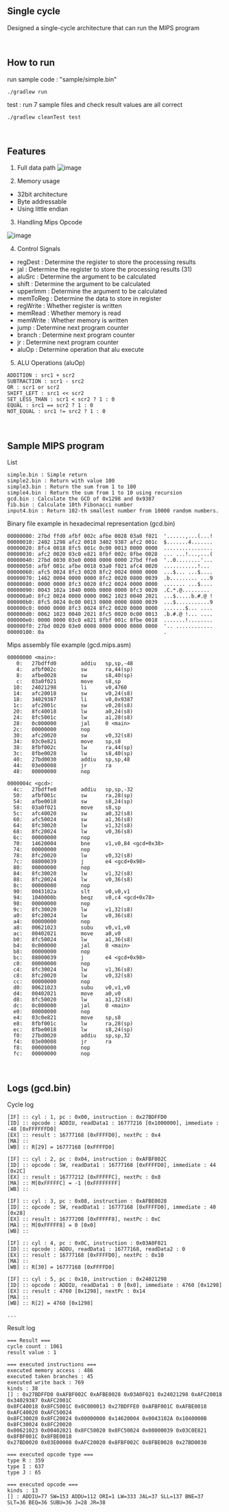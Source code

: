 ## Single cycle

Designed a single-cycle architecture that can run the MIPS program

</br>

## How to run 

run sample code : "sample/simple.bin"
```
./gradlew run
```

test : run 7 sample files and check result values are all correct
```
./gradlew cleanTest test  
```

</br>

## Features

1. Full data path
![image](https://user-images.githubusercontent.com/46060746/165592387-ad8009d7-b367-4db6-817d-edc98ec9de69.png)

2. Memory usage
- 32bit architecture
- Byte addressable
- Using little endian

3. Handling Mips Opcode

![image](https://user-images.githubusercontent.com/46060746/165592961-7648d246-8ea6-43fc-80c8-67238fd831d4.png)

4. Control Signals
- regDest : Determine the register to store the processing results
- jal : Determine the register to store the processing results (31)
- aluSrc : Determine the argument to be calculated
- shift : Determine the argument to be calculated
- upperImm : Determine the argument to be calculated
- memToReg : Determine the data to store in register
- regWrite : Whether register is written
- memRead : Whether memory is read
- memWrite : Whether memory is written
- jump : Determine next program counter
- branch : Determine next program counter
- jr : Determine next program counter
- aluOp : Determine operation that alu execute

5. ALU Operations (aluOp)

```
ADDITION : src1 + scr2
SUBTRACTION : scr1 - src2
OR : scr1 or scr2
SHIFT_LEFT : src1 << scr2
SET_LESS_THAN : scr1 < scr2 ? 1 : 0
EQUAL : src1 == scr2 ? 1 : 0
NOT_EQUAL : src1 != src2 ? 1 : 0
```

</br>

## Sample MIPS program

List
```
simple.bin : Simple return
simple2.bin : Return with value 100 
simple3.bin : Return the sum from 1 to 100 
simple4.bin : Return the sum from 1 to 10 using recursion 
gcd.bin : Calculate the GCD of 0x1298 and 0x9387
fib.bin : Calculate 10th Fibonacci number 
input4.bin : Return 102-th smallest number from 10000 random numbers. 
```

Binary file example in hexadecimal representation (gcd.bin)
```
00000000: 27bd ffd0 afbf 002c afbe 0028 03a0 f021  '......,...(...!
00000010: 2402 1298 afc2 0018 3402 9387 afc2 001c  $.......4.......
00000020: 8fc4 0018 8fc5 001c 0c00 0013 0000 0000  ................
00000030: afc2 0020 03c0 e821 8fbf 002c 8fbe 0028  ... ...!...,...(
00000040: 27bd 0030 03e0 0008 0000 0000 27bd ffe0  '..0........'...
00000050: afbf 001c afbe 0018 03a0 f021 afc4 0020  ...........!... 
00000060: afc5 0024 8fc3 0020 8fc2 0024 0000 0000  ...$... ...$....
00000070: 1462 0004 0000 0000 8fc2 0020 0800 0039  .b......... ...9
00000080: 0000 0000 8fc3 0020 8fc2 0024 0000 0000  ....... ...$....
00000090: 0043 102a 1040 000b 0000 0000 8fc3 0020  .C.*.@......... 
000000a0: 8fc2 0024 0000 0000 0062 1023 0040 2021  ...$.....b.#.@ !
000000b0: 8fc5 0024 0c00 0013 0000 0000 0800 0039  ...$...........9
000000c0: 0000 0000 8fc3 0024 8fc2 0020 0000 0000  .......$... ....
000000d0: 0062 1023 0040 2021 8fc5 0020 0c00 0013  .b.#.@ !... ....
000000e0: 0000 0000 03c0 e821 8fbf 001c 8fbe 0018  .......!........
000000f0: 27bd 0020 03e0 0008 0000 0000 0000 0000  '.. ............
00000100: 0a                                       .                         
```

Mips assembly file example (gcd.mips.asm)

```
00000000 <main>:
   0:   27bdffd0        addiu   sp,sp,-48
   4:   afbf002c        sw      ra,44(sp)
   8:   afbe0028        sw      s8,40(sp)
   c:   03a0f021        move    s8,sp
  10:   24021298        li      v0,4760
  14:   afc20018        sw      v0,24(s8)
  18:   34029387        li      v0,0x9387
  1c:   afc2001c        sw      v0,28(s8)
  20:   8fc40018        lw      a0,24(s8)
  24:   8fc5001c        lw      a1,28(s8)
  28:   0c000000        jal     0 <main>
  2c:   00000000        nop
  30:   afc20020        sw      v0,32(s8)
  34:   03c0e821        move    sp,s8
  38:   8fbf002c        lw      ra,44(sp)
  3c:   8fbe0028        lw      s8,40(sp)
  40:   27bd0030        addiu   sp,sp,48
  44:   03e00008        jr      ra
  48:   00000000        nop

0000004c <gcd>:
  4c:   27bdffe0        addiu   sp,sp,-32
  50:   afbf001c        sw      ra,28(sp)
  54:   afbe0018        sw      s8,24(sp)
  58:   03a0f021        move    s8,sp
  5c:   afc40020        sw      a0,32(s8)
  60:   afc50024        sw      a1,36(s8)
  64:   8fc30020        lw      v1,32(s8)
  68:   8fc20024        lw      v0,36(s8)
  6c:   00000000        nop
  70:   14620004        bne     v1,v0,84 <gcd+0x38>
  74:   00000000        nop
  78:   8fc20020        lw      v0,32(s8)
  7c:   08000039        j       e4 <gcd+0x98>
  80:   00000000        nop
  84:   8fc30020        lw      v1,32(s8)
  88:   8fc20024        lw      v0,36(s8)
  8c:   00000000        nop
  90:   0043102a        slt     v0,v0,v1
  94:   1040000b        beqz    v0,c4 <gcd+0x78>
  98:   00000000        nop
  9c:   8fc30020        lw      v1,32(s8)
  a0:   8fc20024        lw      v0,36(s8)
  a4:   00000000        nop
  a8:   00621023        subu    v0,v1,v0
  ac:   00402021        move    a0,v0
  b0:   8fc50024        lw      a1,36(s8)
  b4:   0c000000        jal     0 <main>
  b8:   00000000        nop
  bc:   08000039        j       e4 <gcd+0x98>
  c0:   00000000        nop
  c4:   8fc30024        lw      v1,36(s8)
  c8:   8fc20020        lw      v0,32(s8)
  cc:   00000000        nop
  d0:   00621023        subu    v0,v1,v0
  d4:   00402021        move    a0,v0
  d8:   8fc50020        lw      a1,32(s8)
  dc:   0c000000        jal     0 <main>
  e0:   00000000        nop
  e4:   03c0e821        move    sp,s8
  e8:   8fbf001c        lw      ra,28(sp)
  ec:   8fbe0018        lw      s8,24(sp)
  f0:   27bd0020        addiu   sp,sp,32
  f4:   03e00008        jr      ra
  f8:   00000000        nop
  fc:   00000000        nop
```

</br>

## Logs (gcd.bin)

Cycle log
```
[IF] :: cyl : 1, pc : 0x00, instruction : 0x27BDFFD0
[ID] :: opcode : ADDIU, readData1 : 16777216 [0x1000000], immediate : -48 [0xFFFFFFD0]
[EX] :: result : 16777168 [0xFFFFD0], nextPc : 0x4
[MA] :: 
[WB] :: R[29] = 16777168 [0xFFFFD0]

[IF] :: cyl : 2, pc : 0x04, instruction : 0xAFBF002C
[ID] :: opcode : SW, readData1 : 16777168 [0xFFFFD0], immediate : 44 [0x2C]
[EX] :: result : 16777212 [0xFFFFFC], nextPc : 0x8
[MA] :: M[0xFFFFFC] = -1 [0xFFFFFFFF]
[WB] :: 

[IF] :: cyl : 3, pc : 0x08, instruction : 0xAFBE0028
[ID] :: opcode : SW, readData1 : 16777168 [0xFFFFD0], immediate : 40 [0x28]
[EX] :: result : 16777208 [0xFFFFF8], nextPc : 0xC
[MA] :: M[0xFFFFF8] = 0 [0x0]
[WB] :: 

[IF] :: cyl : 4, pc : 0x0C, instruction : 0x03A0F021
[ID] :: opcode : ADDU, readData1 : 16777168, readData2 : 0
[EX] :: result : 16777168 [0xFFFFD0], nextPc : 0x10
[MA] :: 
[WB] :: R[30] = 16777168 [0xFFFFD0]

[IF] :: cyl : 5, pc : 0x10, instruction : 0x24021298
[ID] :: opcode : ADDIU, readData1 : 0 [0x0], immediate : 4760 [0x1298]
[EX] :: result : 4760 [0x1298], nextPc : 0x14
[MA] :: 
[WB] :: R[2] = 4760 [0x1298]

...
```

Result log
```
=== Result === 
cycle count : 1061
result value : 1

=== executed instructions ===
executed memory access : 486
executed taken branches : 45
executed write back : 769
kinds : 38
[] : 0x27BDFFD0 0xAFBF002C 0xAFBE0028 0x03A0F021 0x24021298 0xAFC20018 0x34029387 0xAFC2001C 
0x8FC40018 0x8FC5001C 0x0C000013 0x27BDFFE0 0xAFBF001C 0xAFBE0018 0xAFC40020 0xAFC50024 
0x8FC30020 0x8FC20024 0x00000000 0x14620004 0x0043102A 0x1040000B 0x8FC30024 0x8FC20020 
0x00621023 0x00402021 0x8FC50020 0x8FC50024 0x08000039 0x03C0E821 0x8FBF001C 0x8FBE0018 
0x27BD0020 0x03E00008 0xAFC20020 0x8FBF002C 0x8FBE0028 0x27BD0030 

=== executed opcode type ===
type R : 359
type I : 637
type J : 65

=== executed opcode === 
kinds : 13
[] : ADDIU=77 SW=153 ADDU=112 ORI=1 LW=333 JAL=37 SLL=137 BNE=37 SLT=36 BEQ=36 SUBU=36 J=28 JR=38 
